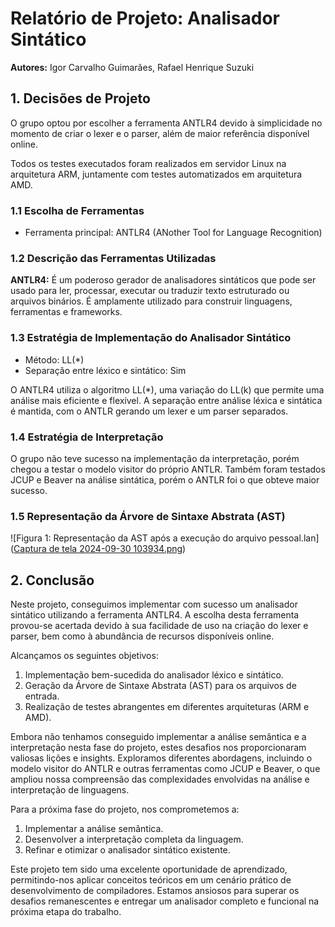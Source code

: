 # Relatório de Projeto: Analisador Sintático

**Autores:** Igor Carvalho Guimarães, Rafael Henrique Suzuki

## 1. Decisões de Projeto

O grupo optou por escolher a ferramenta ANTLR4 devido à simplicidade no momento de criar o lexer e o parser, além de maior referência disponível online.

Todos os testes executados foram realizados em servidor Linux na arquitetura ARM, juntamente com testes automatizados em arquitetura AMD.

### 1.1 Escolha de Ferramentas

- Ferramenta principal: ANTLR4 (ANother Tool for Language Recognition)

### 1.2 Descrição das Ferramentas Utilizadas

**ANTLR4:** É um poderoso gerador de analisadores sintáticos que pode ser usado para ler, processar, executar ou traduzir texto estruturado ou arquivos binários. É amplamente utilizado para construir linguagens, ferramentas e frameworks.

### 1.3 Estratégia de Implementação do Analisador Sintático

- Método: LL(*)
- Separação entre léxico e sintático: Sim

O ANTLR4 utiliza o algoritmo LL(*), uma variação do LL(k) que permite uma análise mais eficiente e flexível. A separação entre análise léxica e sintática é mantida, com o ANTLR gerando um lexer e um parser separados.

### 1.4 Estratégia de Interpretação

O grupo não teve sucesso na implementação da interpretação, porém chegou a testar o modelo visitor do próprio ANTLR. Também foram testados JCUP e Beaver na análise sintática, porém o ANTLR foi o que obteve maior sucesso.

### 1.5 Representação da Árvore de Sintaxe Abstrata (AST)

![Figura 1: Representação da AST após a execução do arquivo pessoal.lan]([Captura de tela 2024-09-30 103934.png](https://github.com/locdown2311/compiladores-ufop/blob/tp-02/Captura%20de%20tela%202024-09-30%20103934.png))

## 2. Conclusão

Neste projeto, conseguimos implementar com sucesso um analisador sintático utilizando a ferramenta ANTLR4. A escolha desta ferramenta provou-se acertada devido à sua facilidade de uso na criação do lexer e parser, bem como à abundância de recursos disponíveis online.

Alcançamos os seguintes objetivos:

1. Implementação bem-sucedida do analisador léxico e sintático.
2. Geração da Árvore de Sintaxe Abstrata (AST) para os arquivos de entrada.
3. Realização de testes abrangentes em diferentes arquiteturas (ARM e AMD).

Embora não tenhamos conseguido implementar a análise semântica e a interpretação nesta fase do projeto, estes desafios nos proporcionaram valiosas lições e insights. Exploramos diferentes abordagens, incluindo o modelo visitor do ANTLR e outras ferramentas como JCUP e Beaver, o que ampliou nossa compreensão das complexidades envolvidas na análise e interpretação de linguagens.

Para a próxima fase do projeto, nos comprometemos a:

1. Implementar a análise semântica.
2. Desenvolver a interpretação completa da linguagem.
3. Refinar e otimizar o analisador sintático existente.

Este projeto tem sido uma excelente oportunidade de aprendizado, permitindo-nos aplicar conceitos teóricos em um cenário prático de desenvolvimento de compiladores. Estamos ansiosos para superar os desafios remanescentes e entregar um analisador completo e funcional na próxima etapa do trabalho.

